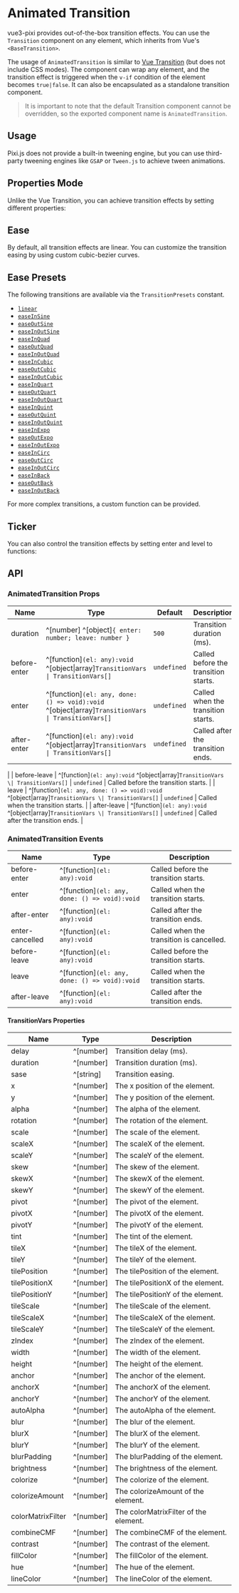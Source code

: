 # Animated Transition

vue3-pixi provides out-of-the-box transition effects. You can use the `Transition` component on any element, which inherits from Vue's `<BaseTransition>`.

The usage of `AnimatedTransition` is similar to [Vue Transition](https://cn.vuejs.org/guide/built-ins/transition.html#javascript-hooks) (but does not include CSS modes). The component can wrap any element, and the transition effect is triggered when the `v-if` condition of the element becomes `true|false`. It can also be encapsulated as a standalone transition component.

> It is important to note that the default Transition component cannot be overridden, so the exported component name is `AnimatedTransition`.

## Usage

Pixi.js does not provide a built-in tweening engine, but you can use third-party tweening engines like `GSAP` or `Tween.js` to achieve tween animations.

<demo src="./demo/transition.vue" :width="400" :expand="false" />

## Properties Mode

Unlike the Vue Transition, you can achieve transition effects by setting different properties:

<demo src="./demo/transition-properties.vue" :width="400" />

## Ease

By default, all transition effects are linear. You can customize the transition easing by using custom cubic-bezier curves.

<demo src="./demo/transition-ease-presets.vue" :width="400" />

## Ease Presets

The following transitions are available via the `TransitionPresets` constant.

- [`linear`](https://cubic-bezier.com/#0,0,1,1)
- [`easeInSine`](https://cubic-bezier.com/#.12,0,.39,0)
- [`easeOutSine`](https://cubic-bezier.com/#.61,1,.88,1)
- [`easeInOutSine`](https://cubic-bezier.com/#.37,0,.63,1)
- [`easeInQuad`](https://cubic-bezier.com/#.11,0,.5,0)
- [`easeOutQuad`](https://cubic-bezier.com/#.5,1,.89,1)
- [`easeInOutQuad`](https://cubic-bezier.com/#.45,0,.55,1)
- [`easeInCubic`](https://cubic-bezier.com/#.32,0,.67,0)
- [`easeOutCubic`](https://cubic-bezier.com/#.33,1,.68,1)
- [`easeInOutCubic`](https://cubic-bezier.com/#.65,0,.35,1)
- [`easeInQuart`](https://cubic-bezier.com/#.5,0,.75,0)
- [`easeOutQuart`](https://cubic-bezier.com/#.25,1,.5,1)
- [`easeInOutQuart`](https://cubic-bezier.com/#.76,0,.24,1)
- [`easeInQuint`](https://cubic-bezier.com/#.64,0,.78,0)
- [`easeOutQuint`](https://cubic-bezier.com/#.22,1,.36,1)
- [`easeInOutQuint`](https://cubic-bezier.com/#.83,0,.17,1)
- [`easeInExpo`](https://cubic-bezier.com/#.7,0,.84,0)
- [`easeOutExpo`](https://cubic-bezier.com/#.16,1,.3,1)
- [`easeInOutExpo`](https://cubic-bezier.com/#.87,0,.13,1)
- [`easeInCirc`](https://cubic-bezier.com/#.55,0,1,.45)
- [`easeOutCirc`](https://cubic-bezier.com/#0,.55,.45,1)
- [`easeInOutCirc`](https://cubic-bezier.com/#.85,0,.15,1)
- [`easeInBack`](https://cubic-bezier.com/#.36,0,.66,-.56)
- [`easeOutBack`](https://cubic-bezier.com/#.34,1.56,.64,1)
- [`easeInOutBack`](https://cubic-bezier.com/#.68,-.6,.32,1.6)

For more complex transitions, a custom function can be provided.

<demo src="./demo/transition-ease-custom.vue" :width="400" />

## Ticker

You can also control the transition effects by setting enter and level to functions:

<demo src="./demo/transition-ticker.vue" :width="400" />

## API

### AnimatedTransition Props

| Name | Type | Default | Description |
| ---- | ---- | ---- | ---- |
| duration | ^[number] ^[object]`{ enter: number; leave: number }` | `500` | Transition duration (ms). |
| before-enter | ^[function]`(el: any):void` ^[object\|array]`TransitionVars \| TransitionVars[]` | `undefined` | Called before the transition starts. |
| enter | ^[function]`(el: any, done: () => void):void` ^[object\|array]`TransitionVars \| TransitionVars[]` | `undefined` | Called when the transition starts. |
| after-enter | ^[function]`(el: any):void` ^[object\|array]`TransitionVars \| TransitionVars[]` | `undefined` | Called after the transition ends. |
|
| before-leave | ^[function]`(el: any):void` ^[object\|array]`TransitionVars \| TransitionVars[]` | `undefined` | Called before the transition starts. |
| leave | ^[function]`(el: any, done: () => void):void` ^[object\|array]`TransitionVars \| TransitionVars[]` | `undefined` | Called when the transition starts. |
| after-leave | ^[function]`(el: any):void` ^[object\|array]`TransitionVars \| TransitionVars[]` | `undefined` | Called after the transition ends. |

### AnimatedTransition Events

| Name | Type | Description |
| ---- | ---- | ---- |
| before-enter | ^[function]`(el: any):void` | Called before the transition starts. |
| enter | ^[function]`(el: any, done: () => void):void` | Called when the transition starts. |
| after-enter | ^[function]`(el: any):void` | Called after the transition ends. |
| enter-cancelled | ^[function]`(el: any):void` | Called when the transition is cancelled. |
| before-leave | ^[function]`(el: any):void` | Called before the transition starts. |
| leave | ^[function]`(el: any, done: () => void):void` | Called when the transition starts. |
| after-leave | ^[function]`(el: any):void` | Called after the transition ends. |

#### TransitionVars Properties

| Name | Type | Description |
| ---- | ---- | ---- |
| delay | ^[number] | Transition delay (ms). |
| duration | ^[number] | Transition duration (ms). |
| sase | ^[string] | Transition easing. |
| x | ^[number] | The x position of the element. |
| y | ^[number] | The y position of the element. |
| alpha | ^[number] | The alpha of the element. |
| rotation | ^[number] | The rotation of the element. |
| scale | ^[number] | The scale of the element. |
| scaleX | ^[number] | The scaleX of the element. |
| scaleY | ^[number] | The scaleY of the element. |
| skew | ^[number] | The skew of the element. |
| skewX | ^[number] | The skewX of the element. |
| skewY | ^[number] | The skewY of the element. |
| pivot | ^[number] | The pivot of the element. |
| pivotX | ^[number] | The pivotX of the element. |
| pivotY | ^[number] | The pivotY of the element. |
| tint | ^[number] | The tint of the element. |
| tileX | ^[number] | The tileX of the element. |
| tileY | ^[number] | The tileY of the element. |
| tilePosition | ^[number] | The tilePosition of the element. |
| tilePositionX | ^[number] | The tilePositionX of the element. |
| tilePositionY | ^[number] | The tilePositionY of the element. |
| tileScale | ^[number] | The tileScale of the element. |
| tileScaleX | ^[number] | The tileScaleX of the element. |
| tileScaleY | ^[number] | The tileScaleY of the element. |
| zIndex | ^[number] | The zIndex of the element. |
| width | ^[number] | The width of the element. |
| height | ^[number] | The height of the element. |
| anchor | ^[number] | The anchor of the element. |
| anchorX | ^[number] | The anchorX of the element. |
| anchorY | ^[number] | The anchorY of the element. |
| autoAlpha | ^[number] | The autoAlpha of the element. |
| blur | ^[number] | The blur of the element. |
| blurX | ^[number] | The blurX of the element. |
| blurY | ^[number] | The blurY of the element. |
| blurPadding | ^[number] | The blurPadding of the element. |
| brightness | ^[number] | The brightness of the element. |
| colorize | ^[number] | The colorize of the element. |
| colorizeAmount | ^[number] | The colorizeAmount of the element. |
| colorMatrixFilter | ^[number] | The colorMatrixFilter of the element. |
| combineCMF | ^[number] | The combineCMF of the element. |
| contrast | ^[number] | The contrast of the element. |
| fillColor | ^[number] | The fillColor of the element. |
| hue | ^[number] | The hue of the element. |
| lineColor | ^[number] | The lineColor of the element. |
